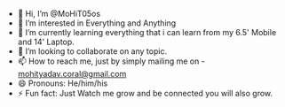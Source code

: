 - 👋 Hi, I’m @MoHiT05os
- 👀 I’m interested in Everything and Anything
- 🌱 I’m currently learning everything that i can learn from my 6.5' Mobile and 14' Laptop.
- 💞️ I’m looking to collaborate on any topic.
- 📫 How to reach me, just by simply mailing me on - mohityadav.coral@gmail.com
- 😄 Pronouns: He/him/his
- ⚡ Fun fact: Just Watch me grow and be connected you will also grow.

<!---
MoHiT05os/MoHiT05os is a ✨ special ✨ repository because its `README.md` (this file) appears on your GitHub profile.
You can click the Preview link to take a look at your changes.
--->

